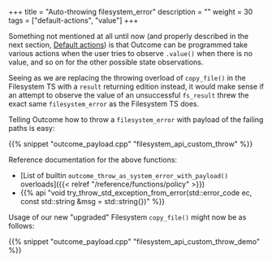 +++
title = "Auto-throwing filesystem_error"
description = ""
weight = 30
tags = ["default-actions", "value"]
+++

Something not mentioned at all until now (and properly described in the next
section, [Default actions](../../default-actions/)) is that Outcome can be
programmed take various actions when the user tries to observe `.value()`
when there is no value, and so on for the other possible state observations.

Seeing as we are replacing the throwing overload of `copy_file()` in the
Filesystem TS with a `result` returning edition instead, it would make
sense if an attempt to observe the value of an unsuccessful `fs_result`
threw the exact same `filesystem_error` as the Filesystem TS does.

Telling Outcome how to throw a `filesystem_error` with payload of the
failing paths is easy:

{{% snippet "outcome_payload.cpp" "filesystem_api_custom_throw" %}}

Reference documentation for the above functions:

- [List of builtin `outcome_throw_as_system_error_with_payload()` overloads]({{< relref "/reference/functions/policy" >}})
- {{% api "void try_throw_std_exception_from_error(std::error_code ec, const std::string &msg = std::string{})" %}}

Usage of our new "upgraded" Filesystem `copy_file()` might now be as follows:

{{% snippet "outcome_payload.cpp" "filesystem_api_custom_throw_demo" %}}

